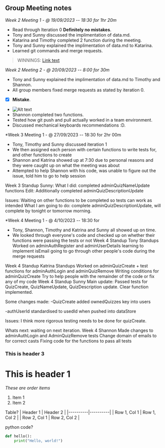 ## Group Meeting notes

*Week 2 Meeting 1 - @ 19/09/2023 -- 18:30 for 1hr 20m*
- Read through Iteration 0 **Definitely no mistakes**.
- Tony and Sunny discussed the implimentation of data.md.
- Katarina and Timothy completed 2 function during the meeting.
- Tony and Sunny explained the implimentation of data.md to Katarina.
- Learned git commands and merge requests.

> WINNINGS: [Link text](https://www.winnings.com.au/)

*Week 2 Meeting 2 - @ 20/09/2023 -- 8:00 for 30m*
- Tony and Sunny explained the implimentation of data.md to Timothy and Shannon.
- All group members fixed merge requests as stated by iteration 0.
- [x] **Mistake**.
- ![Alt text](https://i.imgflip.com/73oqh6.png)
- Shannon completed two functions.
- Tested how git push and pull actually worked in a team environment.
- Discussed mechanical keyboards recommendations :D.

*Week 3 Meeting 1 - @ 27/09/2023 -- 18:30 for 2hr 00m
- Tony, Timothy and Sunny discussed iteration 1
- We then assigned each person with certain functions to write tests for, and other functions to create
- Shannon and Katrina showed up at 7:30 due to personal reasons and they were caught up on what the meeting was about
- Attempted to help Shannon with his code, was unable to figure out the issue, told him to go to help session

Week 3 Standup Sunny: 
What I did: completed adminQuizNameUpdate functions
Edit: Additionally completed adminQuizDescriptionUpdate
 
Issues: Waiting on other functions to be completed so tests can work as intended
What I am going to do: complete adminQuizDescriptionUpdate, will complete by tonight or tomorrow morning.

*Week 4 Meeting 1 - @ 4/10/2023 -- 18:30 for
- Tony, Shannon, Timothy and Katrina and Sunny all showed up on time.
- We looked through everyone's code and checked up on whether their functions were passing the tests or not
Week 4 Standup Tony
Standups
Worked on adminAuthRegister and adminUserDetails
learning to implement isEmail
going to go through other people's code during the merge requests

Week 4 Standup Katrina
Standups
Worked on adminQuizCreate + test functions for adminAuthLogin and adminQuizRemove
Writing conditions for adminQuizCreate
Try to help people with the remainder of the code or fix any of my code
Week 4 Standup Sunny
Main update:
Passed tests for QuizCreate, QuizNameUpdate, QuizDescription update.
Clear function implemented.

Some changes made: -QuizCreate added ownedQuizzes key into users

-authUserId standardised to usedId when pushed into dataStore

Issues: I think more rigorous testing needs to be done for quizCreate.

Whats next: waiting on next iteration.
Week 4 Shannon
Made changes to adminAuthLogin and AdminQuizRemove tests
Change domain of emails to for correct casts
Fixing code for the functions to pass all tests


### This is header 3

# This is header 1

*These are order items*
1. Item 1
2. Item 2

Table?
| Header 1 | Header 2 |
|----------|----------|
| Row 1, Col 1 | Row 1, Col 2 |
| Row 2, Col 1 | Row 2, Col 2 |

python code?

```python
def hello():
    print("Hello, world!")
```





